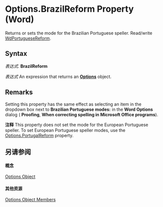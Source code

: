 
# Options.BrazilReform Property (Word)

Returns or sets the mode for the Brazilian Portuguese speller. Read/write [WdPortugueseReform](41bbc549-b53b-eb4a-4c9d-e845d75a4eef.md).


## Syntax

 _表达式_. **BrazilReform**

 _表达式_ An expression that returns an **[Options](873b7b99-3fe1-fd89-9ece-a9355cb827dc.md)** object.


## Remarks

Setting this property has the same effect as selecting an item in the dropdown box next to  **Brazilian Portuguese modes:** in the **Word Options** dialog ( **Proofing**,  **When correcting spelling in Microsoft Office programs**). 


 **注释**  This property does not set the mode for the European Portuguese speller. To set European Portuguese speller modes, use the [Options.PortugalReform](4dd323a9-226c-9475-1043-e61f335cd977.md) property.


## 另请参阅


#### 概念


[Options Object](873b7b99-3fe1-fd89-9ece-a9355cb827dc.md)
#### 其他资源


[Options Object Members](http://msdn.microsoft.com/library/76cd9dfe-6bbb-4c3d-0bfc-79a62bedd15e%28Office.15%29.aspx)